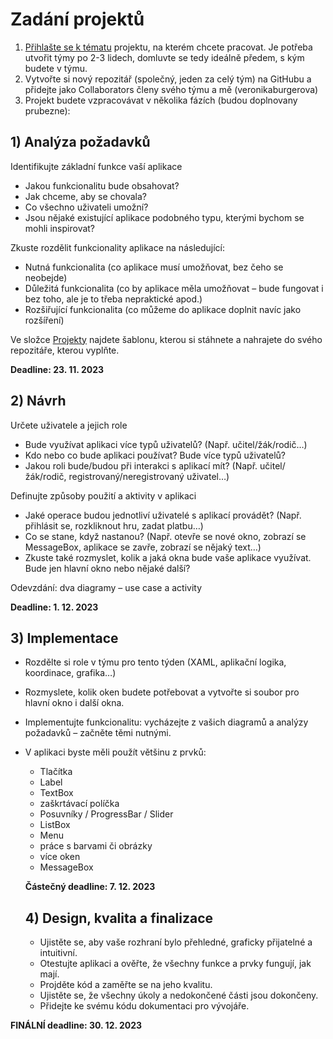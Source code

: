# Zadání projektů

1. [Přihlašte se k tématu](https://is.muni.cz/tudle/fqhs) projektu, na kterém chcete pracovat. Je potřeba utvořit týmy po 2-3 lidech, domluvte se tedy ideálně předem, s kým budete v týmu.
2. Vytvořte si nový repozitář (společný, jeden za celý tým) na GitHubu a přidejte jako Collaborators členy svého týmu a mě (veronikaburgerova)
3. Projekt budete vzpracovávat v několika fázích (budou doplnovany prubezne):

## 1) Analýza požadavků

Identifikujte základní funkce vaší aplikace
  - Jakou funkcionalitu bude obsahovat?
  - Jak chceme, aby se chovala?
  - Co všechno uživateli umožní?
  - Jsou nějaké existující aplikace podobného typu, kterými bychom se mohli inspirovat?

Zkuste rozdělit funkcionality aplikace na následující:
  - Nutná funkcionalita (co aplikace musí umožňovat, bez čeho se neobejde)
  - Důležitá funkcionalita (co by aplikace měla umožňovat – bude fungovat i bez toho, ale je to třeba nepraktické apod.)
  - Rozšiřující funkcionalita (co můžeme do aplikace doplnit navíc jako rozšíření)

Ve složce [Projekty](https://github.com/veronikaburgerova/EPR23/tree/main/projekty) najdete šablonu, kterou si stáhnete a nahrajete do svého repozitáře, kterou vyplňte.

**Deadline: 23. 11. 2023**

## 2) Návrh
Určete uživatele a jejich role
  - Bude využívat aplikaci více typů uživatelů? (Např. učitel/žák/rodič…)
  - Kdo nebo co bude aplikaci používat? Bude více typů uživatelů? 
  - Jakou roli bude/budou při interakci s aplikací mít? (Např. učitel/žák/rodič, registrovaný/neregistrovaný uživatel…)
    
Definujte způsoby použití a aktivity v aplikaci
  - Jaké operace budou jednotliví uživatelé s aplikací provádět? (Např. přihlásit se, rozkliknout hru, zadat platbu…)
  - Co se stane, když nastanou? (Např. otevře se nové okno, zobrazí se MessageBox, aplikace se zavře, zobrazí se nějaký text…)
  - Zkuste také rozmyslet, kolik a jaká okna bude vaše aplikace využívat. Bude jen hlavní okno nebo nějaké další?

Odevzdání: dva diagramy – use case a activity

**Deadline: 1. 12. 2023**

## 3) Implementace
- Rozdělte si role v týmu pro tento týden (XAML, aplikační logika, koordinace, grafika…)
- Rozmyslete, kolik oken budete potřebovat a vytvořte si soubor pro hlavní okno i další okna.
- Implementujte funkcionalitu: vycházejte z vašich diagramů a analýzy požadavků – začněte těmi nutnými.
- V aplikaci byste měli použít většinu z prvků:
  - Tlačítka
  - Label
  - TextBox
  - zaškrtávací políčka
  - Posuvníky / ProgressBar / Slider
  - ListBox
  - Menu
  - práce s barvami či obrázky
  - více oken
  - MessageBox
 
  **Částečný deadline: 7. 12. 2023**

  ## 4) Design, kvalita a finalizace
  - Ujistěte se, aby vaše rozhraní bylo přehledné, graficky přijatelné a intuitivní.
  - Otestujte aplikaci a ověřte, že všechny funkce a prvky fungují, jak mají.
  - Projděte kód a zaměřte se na jeho kvalitu.
  - Ujistěte se, že všechny úkoly a nedokončené části jsou dokončeny.
  - Přidejte ke svému kódu dokumentaci pro vývojáře.
 
 **FINÁLNÍ deadline: 30. 12. 2023**


